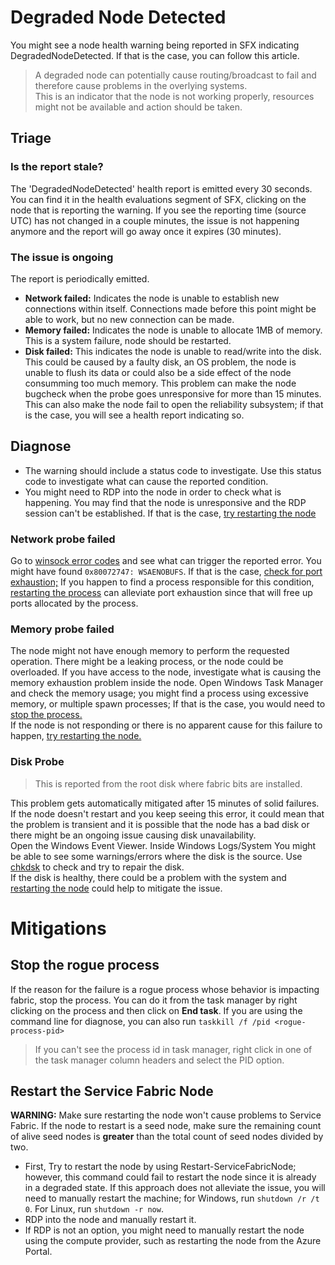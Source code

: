 # Degraded Node Detected

You might see a node health warning being reported in SFX indicating DegradedNodeDetected. If that is the case, you can follow this article. 
> A degraded node can potentially cause routing/broadcast to fail and therefore cause problems in the overlying systems.  
This is an indicator that the node is not working properly, resources might not be available and action should be taken.

## Triage

### Is the report stale?
The 'DegradedNodeDetected' health report is emitted every 30 seconds. You can find it in the health evaluations segment of SFX, clicking on the node that is reporting the warning. If you see the reporting time (source UTC) has not changed in a couple minutes, the issue is not happening anymore and the report will go away once it expires (30 minutes).

### The issue is ongoing

The report is periodically emitted. 

- **Network failed:** Indicates the node is unable to establish new connections within itself. Connections made before this point might be able to work, but no new connection can be made.
- **Memory failed:** Indicates the node is unable to allocate 1MB of memory. This is a system failure, node should be restarted.
- **Disk failed:** This indicates the node is unable to read/write into the disk. This could be caused by a faulty disk, an OS problem, the node is unable to flush its data or could also be a side effect of the node consumming too much memory. This problem can make the node bugcheck when the probe goes unresponsive for more than 15 minutes. This can also make the node fail to open the reliability subsystem; if that is the case, you will see a health report indicating so. 
## Diagnose
- The warning should include a status code to investigate. Use this status code to investigate what can cause the reported condition.
- You might need to RDP into the node in order to check what is happening. You may find that the node is unresponsive and the RDP session can't be established. If that is the case, [try restarting the node](#Restart-the-Service-Fabric-Node)

### Network probe failed
Go to [winsock error codes](https://learn.microsoft.com/en-us/windows/win32/winsock/windows-sockets-error-codes-2) and see what can trigger the reported error.
You might have found `0x80072747: WSAENOBUFS`. If that is the case, [check for port exhaustion;](https://learn.microsoft.com/en-us/troubleshoot/windows-client/networking/tcp-ip-port-exhaustion-troubleshooting)
If you happen to find a process responsible for this condition, [restarting the process](#stop-the-rogue-process) can alleviate port exhaustion since that will free up ports allocated by the process.

### Memory probe failed
The node might not have enough memory to perform the requested operation. There might be a leaking process, or the node could be overloaded. 
If you have access to the node, investigate what is causing the memory exhaustion problem inside the node. Open Windows Task Manager and check the memory usage; you might find a process using excessive memory, or multiple spawn processes; 
If that is the case, you would need to [stop the process.](#stop-the-rogue-process) <br/>
If the node is not responding or there is no apparent cause for this failure to happen, [try restarting the node.](#Restart-the-Service-Fabric-Node)

### Disk Probe
> This is reported from the root disk where fabric bits are installed.

This problem gets automatically mitigated after 15 minutes of solid failures. If the node doesn't restart and you keep seeing this error, it could mean that the problem is transient and it is possible that the node has a bad disk or there might be an ongoing issue causing disk unavailability. <br/>
Open the Windows Event Viewer. Inside Windows Logs/System You might be able to see some warnings/errors where the disk is the source. Use [chkdsk](https://learn.microsoft.com/en-us/windows-server/administration/windows-commands/chkdsk?tabs=event-viewer) to check and try to repair the disk.<br/> 
If the disk is healthy, there could be a problem with the system and [restarting the node](#Restart-the-Service-Fabric-Node) could help to mitigate the issue.

# Mitigations

## Stop the rogue process
If the reason for the failure is a rogue process whose behavior is impacting fabric, stop the process. You can do it from the task manager by right clicking on the process and then click on **End task**. If you are using the command line for diagnose, you can also run
`taskkill /f /pid <rogue-process-pid>`
> If you can't see the process id in task manager, right click in one of the task manager column headers and select the PID option.

## Restart the Service Fabric Node 
**WARNING:** Make sure restarting the node won't cause problems to Service Fabric. If the node to restart is a seed node, make sure the remaining count of alive seed nodes is **greater** than the total count of seed nodes divided by two. 
- First, Try to restart the node by using Restart-ServiceFabricNode; however, this command could fail to restart the node since it is already in a degraded state. If this approach does not alleviate the issue, you will need to manually restart the machine; for Windows, run `shutdown /r /t 0`. For Linux, run `shutdown -r now`.
- RDP into the node and manually restart it.
- If RDP is not an option, you might need to manually restart the node using the compute provider, such as restarting the node from the Azure Portal.


